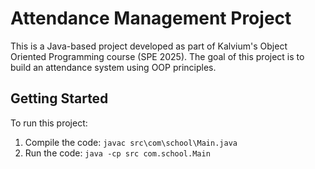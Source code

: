 # Attendance Management Project

This is a Java-based project developed as part of Kalvium's Object Oriented Programming course (SPE 2025). The goal of this project is to build an attendance system using OOP principles.

## Getting Started

To run this project:

1. Compile the code: `javac src\com\school\Main.java`
2. Run the code: `java -cp src com.school.Main`
